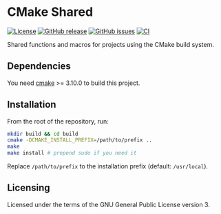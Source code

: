CMake Shared
============

[![License](https://img.shields.io/badge/license-GPLv3.0-blue.svg)](https://www.gnu.org/licenses/gpl-3.0.html)
[![GitHub release](https://img.shields.io/github/release/lirios/cmake-shared.svg)](https://github.com/lirios/cmake-shared)
[![GitHub issues](https://img.shields.io/github/issues/lirios/cmake-shared.svg)](https://github.com/lirios/cmake-shared/issues)
[![CI](https://github.com/lirios/cmake-shared/workflows/CI/badge.svg?branch=develop)](https://github.com/lirios/cmake-shared/actions?query=workflow%3ACI)

Shared functions and macros for projects using the CMake build system.

## Dependencies

You need [cmake](https://cmake.org/) >= 3.10.0 to build this project.

## Installation

From the root of the repository, run:

```sh
mkdir build && cd build
cmake -DCMAKE_INSTALL_PREFIX=/path/to/prefix ..
make
make install # prepend sudo if you need it
```

Replace `/path/to/prefix` to the installation prefix (default: `/usr/local`).

## Licensing

Licensed under the terms of the GNU General Public License version 3.

